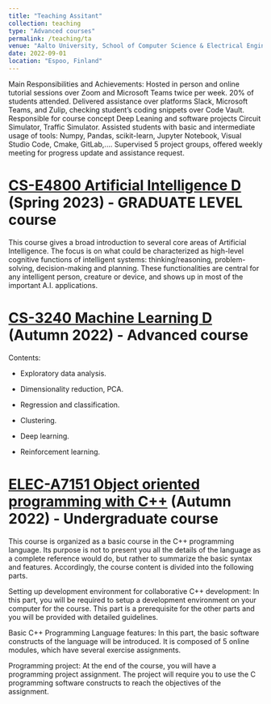 ```yaml
---
title: "Teaching Assitant"
collection: teaching
type: "Advanced courses"
permalink: /teaching/ta
venue: "Aalto University, School of Computer Science & Electrical Engineering"
date: 2022-09-01
location: "Espoo, Finland"
---
```




Main Responsibilities and Achievements: Hosted in person and online tutorial sessions over Zoom and Microsoft Teams twice per week. 20% of students attended. Delivered assistance over platforms Slack, Microsoft Teams, and Zulip, checking student’s coding snippets over Code Vault. Responsible for course concept Deep Leaning and software projects Circuit Simulator, Traffic Simulator. Assisted students with basic and intermediate usage of tools: Numpy, Pandas, scikit-learn, Jupyter Notebook, Visual Studio Code, Cmake, GitLab,.... Supervised 5 project groups, offered weekly meeting for progress update and assistance request.

[CS-E4800 Artificial Intelligence D](https://mycourses.aalto.fi/course/view.php?id=36689) (Spring 2023) - GRADUATE LEVEL course
======
This course gives a broad introduction to several core areas of Artificial Intelligence. The focus is on what could be characterized as high-level cognitive functions of intelligent systems: thinking/reasoning, problem-solving, decision-making and planning. These functionalities are central for any intelligent person, creature or device, and shows up in most of the important A.I. applications.


[CS-3240 Machine Learning D](https://mycourses.aalto.fi/course/view.php?id=37071) (Autumn 2022) - Advanced course
======
Contents:

- Exploratory data analysis.

- Dimensionality reduction, PCA.

- Regression and classification.

- Clustering.

- Deep learning.

- Reinforcement learning.


[ELEC-A7151 Object oriented programming with C++](https://mycourses.aalto.fi/course/view.php?id=37295) (Autumn 2022) - Undergraduate course
======
This course is organized as a basic course in the C++ programming language. Its purpose is not to present you all the details of the language as a complete reference would do, but rather to summarize the basic syntax and features. Accordingly, the course content is divided into the following parts.

Setting up development environment for collaborative C++ development: In this part, you will be required to setup a development environment on your computer for the course. This part is a prerequisite for the other parts and you will be provided with detailed guidelines.

Basic C++ Programming Language features: In this part, the basic software constructs of the language will be introduced. It is composed of 5 online modules, which have several exercise assignments.

Programming project: At the end of the course, you will have a programming project assignment. The project will require you to use the C programming software constructs to reach the objectives of the assignment.